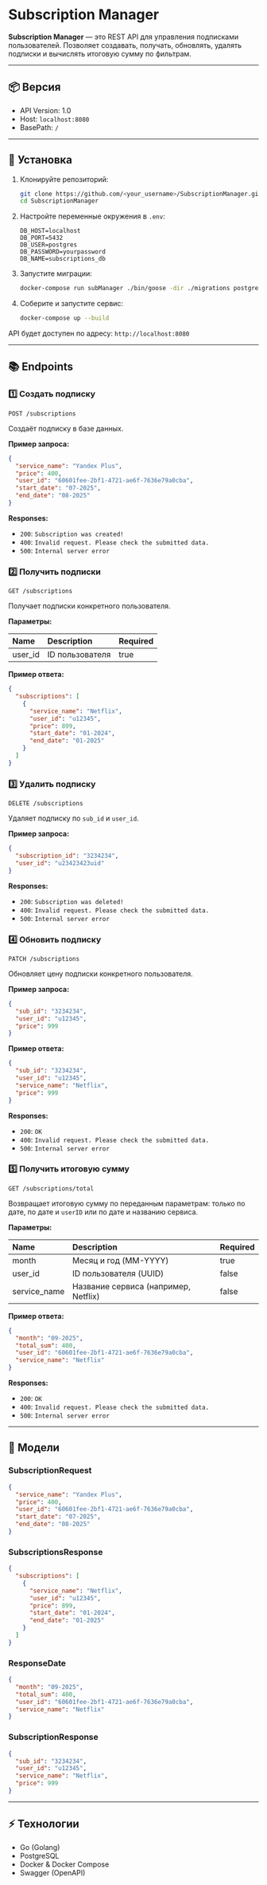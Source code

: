 # Subscription Manager

**Subscription Manager** — это REST API для управления подписками пользователей.
Позволяет создавать, получать, обновлять, удалять подписки и вычислять итоговую сумму по фильтрам.

---

## 📦 Версия

- API Version: 1.0
- Host: `localhost:8080`
- BasePath: `/`

---

## 🔧 Установка

1.  Клонируйте репозиторий:

    ```bash
    git clone https://github.com/<your_username>/SubscriptionManager.git
    cd SubscriptionManager
    ```

2.  Настройте переменные окружения в `.env`:

    ```env
    DB_HOST=localhost
    DB_PORT=5432
    DB_USER=postgres
    DB_PASSWORD=yourpassword
    DB_NAME=subscriptions_db
    ```

3.  Запустите миграции:

    ```bash
    docker-compose run subManager ./bin/goose -dir ./migrations postgres "$MIGRATION_DSN" up -v
    ```

4.  Соберите и запустите сервис:

    ```bash
    docker-compose up --build
    ```

API будет доступен по адресу: `http://localhost:8080`

---

## 📚 Endpoints

### 1️⃣ Создать подписку

`POST /subscriptions`

Создаёт подписку в базе данных.

**Пример запроса:**

```json
{
  "service_name": "Yandex Plus",
  "price": 400,
  "user_id": "60601fee-2bf1-4721-ae6f-7636e79a0cba",
  "start_date": "07-2025",
  "end_date": "08-2025"
}
```

**Responses:**

-   `200`: `Subscription was created!`
-   `400`: `Invalid request. Please check the submitted data.`
-   `500`: `Internal server error`

### 2️⃣ Получить подписки

`GET /subscriptions`

Получает подписки конкретного пользователя.

**Параметры:**

| Name    | Description     | Required |
| :------ | :-------------- | :------- |
| user_id | ID пользователя | true     |

**Пример ответа:**

```json
{
  "subscriptions": [
    {
      "service_name": "Netflix",
      "user_id": "u12345",
      "price": 899,
      "start_date": "01-2024",
      "end_date": "01-2025"
    }
  ]
}
```

### 3️⃣ Удалить подписку

`DELETE /subscriptions`

Удаляет подписку по `sub_id` и `user_id`.

**Пример запроса:**

```json
{
  "subscription_id": "3234234",
  "user_id": "u23423423uid"
}
```

**Responses:**

-   `200`: `Subscription was deleted!`
-   `400`: `Invalid request. Please check the submitted data.`
-   `500`: `Internal server error`

### 4️⃣ Обновить подписку

`PATCH /subscriptions`

Обновляет цену подписки конкретного пользователя.

**Пример запроса:**

```json
{
  "sub_id": "3234234",
  "user_id": "u12345",
  "price": 999
}
```

**Пример ответа:**

```json
{
  "sub_id": "3234234",
  "user_id": "u12345",
  "service_name": "Netflix",
  "price": 999
}
```

**Responses:**

-   `200`: `OK`
-   `400`: `Invalid request. Please check the submitted data.`
-   `500`: `Internal server error`

### 5️⃣ Получить итоговую сумму

`GET /subscriptions/total`

Возвращает итоговую сумму по переданным параметрам: только по дате, по дате и `userID` или по дате и названию сервиса.

**Параметры:**

| Name         | Description                      | Required |
| :----------- | :------------------------------- | :------- |
| month        | Месяц и год (MM-YYYY)            | true     |
| user_id      | ID пользователя (UUID)           | false    |
| service_name | Название сервиса (например, Netflix) | false    |

**Пример ответа:**

```json
{
  "month": "09-2025",
  "total_sum": 400,
  "user_id": "60601fee-2bf1-4721-ae6f-7636e79a0cba",
  "service_name": "Netflix"
}
```

**Responses:**

-   `200`: `OK`
-   `400`: `Invalid request. Please check the submitted data.`
-   `500`: `Internal server error`

---

## 🔖 Модели

### SubscriptionRequest

```json
{
  "service_name": "Yandex Plus",
  "price": 400,
  "user_id": "60601fee-2bf1-4721-ae6f-7636e79a0cba",
  "start_date": "07-2025",
  "end_date": "08-2025"
}
```

### SubscriptionsResponse

```json
{
  "subscriptions": [
    {
      "service_name": "Netflix",
      "user_id": "u12345",
      "price": 899,
      "start_date": "01-2024",
      "end_date": "01-2025"
    }
  ]
}
```

### ResponseDate

```json
{
  "month": "09-2025",
  "total_sum": 400,
  "user_id": "60601fee-2bf1-4721-ae6f-7636e79a0cba",
  "service_name": "Netflix"
}
```

### SubscriptionResponse

```json
{
  "sub_id": "3234234",
  "user_id": "u12345",
  "service_name": "Netflix",
  "price": 999
}
```

---

## ⚡ Технологии

-   Go (Golang)
-   PostgreSQL
-   Docker & Docker Compose
-   Swagger (OpenAPI)
